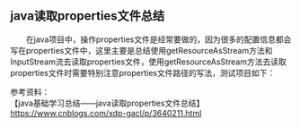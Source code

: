 ## java读取properties文件总结

　　在java项目中，操作properties文件是经常要做的，因为很多的配置信息都会写在properties文件中，这里主要是总结使用getResourceAsStream方法和InputStream流去读取properties文件，使用getResourceAsStream方法去读取properties文件时需要特别注意properties文件路径的写法，测试项目如下：  



参考资料：  
【java基础学习总结——java读取properties文件总结】  
https://www.cnblogs.com/xdp-gacl/p/3640211.html